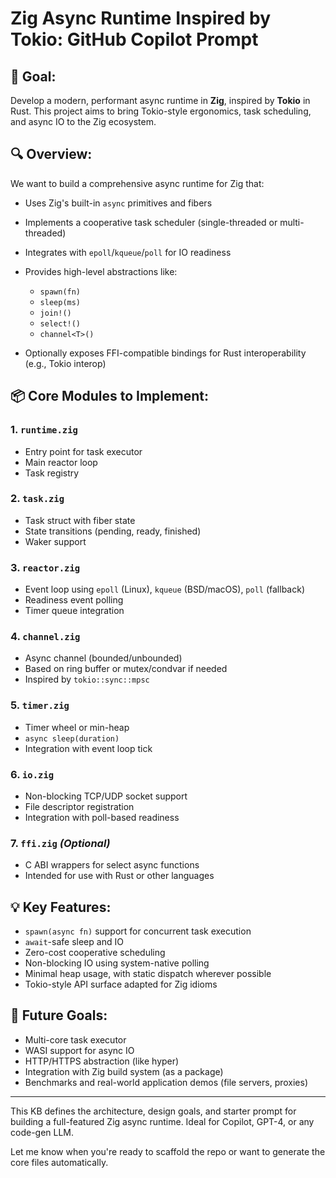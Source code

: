 # Zig Async Runtime Inspired by Tokio: GitHub Copilot Prompt

## 🎯 Goal:

Develop a modern, performant async runtime in **Zig**, inspired by **Tokio** in Rust. This project aims to bring Tokio-style ergonomics, task scheduling, and async IO to the Zig ecosystem.

## 🔍 Overview:

We want to build a comprehensive async runtime for Zig that:

* Uses Zig's built-in `async` primitives and fibers
* Implements a cooperative task scheduler (single-threaded or multi-threaded)
* Integrates with `epoll`/`kqueue`/`poll` for IO readiness
* Provides high-level abstractions like:

  * `spawn(fn)`
  * `sleep(ms)`
  * `join!()`
  * `select!()`
  * `channel<T>()`
* Optionally exposes FFI-compatible bindings for Rust interoperability (e.g., Tokio interop)

## 📦 Core Modules to Implement:

### 1. `runtime.zig`

* Entry point for task executor
* Main reactor loop
* Task registry

### 2. `task.zig`

* Task struct with fiber state
* State transitions (pending, ready, finished)
* Waker support

### 3. `reactor.zig`

* Event loop using `epoll` (Linux), `kqueue` (BSD/macOS), `poll` (fallback)
* Readiness event polling
* Timer queue integration

### 4. `channel.zig`

* Async channel (bounded/unbounded)
* Based on ring buffer or mutex/condvar if needed
* Inspired by `tokio::sync::mpsc`

### 5. `timer.zig`

* Timer wheel or min-heap
* `async sleep(duration)`
* Integration with event loop tick

### 6. `io.zig`

* Non-blocking TCP/UDP socket support
* File descriptor registration
* Integration with poll-based readiness

### 7. `ffi.zig` *(Optional)*

* C ABI wrappers for select async functions
* Intended for use with Rust or other languages

## 💡 Key Features:

* `spawn(async fn)` support for concurrent task execution
* `await`-safe sleep and IO
* Zero-cost cooperative scheduling
* Non-blocking IO using system-native polling
* Minimal heap usage, with static dispatch wherever possible
* Tokio-style API surface adapted for Zig idioms

## 🚀 Future Goals:

* Multi-core task executor
* WASI support for async IO
* HTTP/HTTPS abstraction (like hyper)
* Integration with Zig build system (as a package)
* Benchmarks and real-world application demos (file servers, proxies)

---

This KB defines the architecture, design goals, and starter prompt for building a full-featured Zig async runtime. Ideal for Copilot, GPT-4, or any code-gen LLM.

Let me know when you're ready to scaffold the repo or want to generate the core files automatically.

